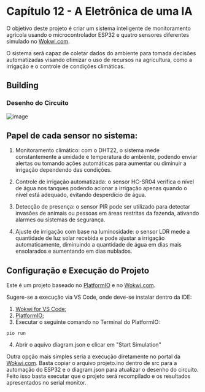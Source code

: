 # Capítulo 12 - A Eletrônica de uma IA
O objetivo deste projeto é criar um sistema inteligente de monitoramento agrícola usando o microcontrolador ESP32 e quatro sensores diferentes simulado no [Wokwi.com](wokwi.com).

O sistema será capaz de coletar dados do ambiente para tomada decisões automatizadas visando otimizar o uso de recursos na agricultura, como a irrigação e o controle de condições climáticas.

## Building
### Desenho do Circuito
![image](https://github.com/user-attachments/assets/f885aad5-6c1a-4068-bb46-514700606ae4)

## Papel de cada sensor no sistema:

1. Monitoramento climático: com o DHT22, o sistema mede constantemente a umidade e temperatura do ambiente, podendo enviar alertas ou tomando ações automáticas para aumentar ou diminuir a irrigação dependendo das condições.

2. Controle de irrigação automatizada: o sensor HC-SR04 verifica o nível de água nos tanques podendo acionar a irrigação apenas quando o nível está adequado, evitando desperdício de água.

3. Detecção de presença: o sensor PIR pode ser utilizado para detectar invasões de animais ou pessoas em áreas restritas da fazenda, ativando alarmes ou sistemas de segurança.

4. Ajuste de irrigação com base na luminosidade: o sensor LDR mede a quantidade de luz solar recebida e pode ajustar a irrigação automaticamente, diminuindo a quantidade de água em dias mais ensolarados e aumentando em dias nublados.

## Configuração e Execução do Projeto
Este é um projeto baseado no [PlatformIO](https://platformio.org/) e no [Wokwi.com](wokwi.com). 

Sugere-se a execução via VS Code, onde deve-se instalar dentro da IDE:
1. [Wokwi for VS Code](https://marketplace.visualstudio.com/items?itemName=Wokwi.wokwi-vscode);
2. [PlatformIO](https://docs.platformio.org/en/latest/core/installation/index.html);
3. Executar o seguinte comando no Terminal do PlatformIO:
```
pio run
```
4. Abrir o aquivo diagram.json e clicar em "Start Simulation"

Outra opção mais simples seria a execução diretamente no portal da [Wokwi.com](wokwi.com). Basta copiar o arquivo projeto.ino dentro de src para a automação do ESP32 e o diagram.json para atualizar o desenho do circuito. Feito isso basta executar que o projeto será recompilado e os resultados apresentados no serial monitor.




